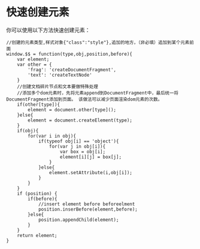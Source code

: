 # 快速创建元素
你可以使用以下方法快速创建元素：

    //创建的元素类型,样式对象{"class":"style"},追加的地方，（非必填）追加到某个元素前面
    window.$$ = function(type,obj,position,before){
        var element;
        var other = {
            'frag': 'createDocumentFragment',
            'text': 'createTextNode' 
        }
        //创建文档碎片节点和文本要做特殊处理
        //添加多个dom元素时，先将元素append到DocumentFragment中，最后统一将DocumentFragment添加到页面。 该做法可以减少页面渲染dom元素的次数。
        if(other[type]){
            element = document.other[type]();
        }else{
            element = document.createElement(type);
        }
        if(obj){
            for(var i in obj){
                if(typeof obj[i] == 'object'){
                    for(var j in obj[i]){
                        var box = obj[i];
                        element[i][j] = box[j];	
                    }
                }else{
                    element.setAttribute(i,obj[i]);
                }
            }
        }
        if (position) {
            if(before){
                //insert element before beforeelment
                position.inserBefore(element,before);
            }else{
                position.appendChild(element);
            }
        }
        return element;
    }
